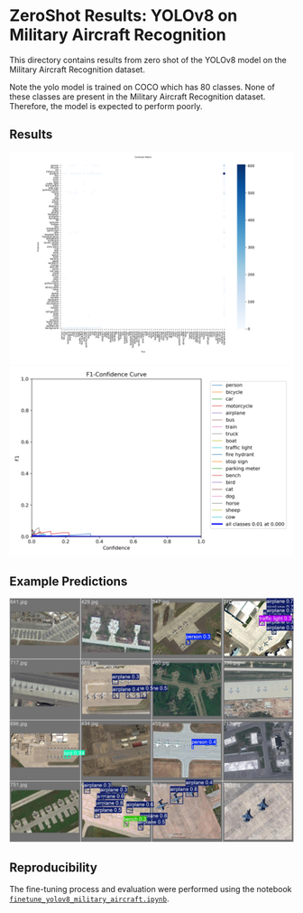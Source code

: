 # ZeroShot Results: YOLOv8 on Military Aircraft Recognition

This directory contains results from zero shot of the YOLOv8 model on the Military Aircraft Recognition dataset.

Note the yolo model is trained on COCO which has 80 classes. None of these classes are present in the Military Aircraft Recognition dataset. Therefore, the model is expected to perform poorly.

## Results

![Confusion Matrix](./confusion_matrix.png)
![F1 Curve](./F1_curve.png)

## Example Predictions

![Example Predictions](./val_batch0_pred.jpg)

## Reproducibility

The fine-tuning process and evaluation were performed using the notebook [`finetune_yolov8_military_aircraft.ipynb`](..\YOLO_content\MilitaryAircraft_ConvertDataToYolo.ipynb).